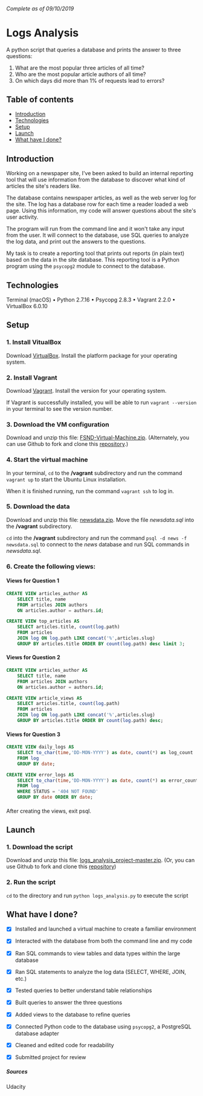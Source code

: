 ###### Complete as of 09/10/2019
# Logs Analysis

A python script that queries a database and prints the answer to three questions:
1. What are the most popular three articles of all time?
2. Who are the most popular article authors of all time?
3. On which days did more than 1% of requests lead to errors?


## Table of contents
- [Introduction](#introduction)
- [Technologies](#technologies)
- [Setup](#setup)
- [Launch](#launch)
- [What have I done?](#what-have-i-done?)


## Introduction
Working on a newspaper site, I've been asked to build an internal reporting tool that will use information from the database to discover what kind of articles the site's readers like.

The database contains newspaper articles, as well as the web server log for the site. The log has a database row for each time a reader loaded a web page. Using this information, my code will answer questions about the site's user activity. 

The program will run from the command line and it won't take any input from the user. It will connect to the database, use SQL queries to analyze the log data, and print out the answers to the questions.

My task is to create a reporting tool that prints out reports (in plain text) based on the data in the site database. This reporting tool is a Python program using the `psycopg2` module to connect to the database.


## Technologies
Terminal (macOS) • Python 2.7.16 • Psycopg 2.8.3 • Vagrant 2.2.0 • VirtualBox 6.0.10


## Setup
### 1. Install VitualBox 
Download [VirtualBox](https://www.virtualbox.org/wiki/Downloads). Install the platform package for your operating system.

### 2. Install Vagrant
Download [Vagrant](https://www.vagrantup.com/downloads.html). Install the version for your operating system.

If Vagrant is successfully installed, you will be able to run `vagrant --version`   in your terminal to see the version number.

### 3. Download the VM configuration
Download and unzip this file: [FSND-Virtual-Machine.zip](https://s3.amazonaws.com/video.udacity-data.com/topher/2018/April/5acfbfa3_fsnd-virtual-machine/fsnd-virtual-machine.zip).
(Alternately, you can use Github to fork and clone this [repository](https://github.com/udacity/fullstack-nanodegree-vm).)

### 4. Start the virtual machine
In your terminal, `cd` to the **/vagrant** subdirectory and run the command `vagrant up` to start the Ubuntu Linux installation.

When it is finished running, run the command `vagrant ssh` to log in.

### 5. Download the data
Download and unzip this file: [newsdata.zip](https://d17h27t6h515a5.cloudfront.net/topher/2016/August/57b5f748_newsdata/newsdata.zip). Move the file *newsdata.sql* into the **/vagrant** subdirectory.

`cd` into the **/vagrant** subdirectory and run the command `psql -d news -f newsdata.sql` to connect to the *news* database and run SQL commands in *newsdata.sql*.

### 6. Create the following views:
#### Views for Question 1
```sql
CREATE VIEW articles_author AS
    SELECT title, name
    FROM articles JOIN authors
    ON articles.author = authors.id;
```
```sql
CREATE VIEW top_articles AS
    SELECT articles.title, count(log.path)
    FROM articles
    JOIN log ON log.path LIKE concat('%',articles.slug) 
    GROUP BY articles.title ORDER BY count(log.path) desc limit 3;
```

#### Views for Question 2
```sql
CREATE VIEW articles_author AS
    SELECT title, name
    FROM articles JOIN authors
    ON articles.author = authors.id;
```
```sql 
CREATE VIEW article_views AS
    SELECT articles.title, count(log.path)
    FROM articles
    JOIN log ON log.path LIKE concat('%',articles.slug) 
    GROUP BY articles.title ORDER BY count(log.path) desc;
```

#### Views for Question 3
```sql
CREATE VIEW daily_logs AS
    SELECT to_char(time,'DD-MON-YYYY') as date, count(*) as log_count
    FROM log
    GROUP BY date;
```
```sql
CREATE VIEW error_logs AS
    SELECT to_char(time,'DD-MON-YYYY') as date, count(*) as error_count
    FROM log
    WHERE STATUS = '404 NOT FOUND'
    GROUP BY date ORDER BY date;
```

####
After creating the views, exit psql.


## Launch
### 1. Download the script
Download and unzip this file: [logs_analysis_project-master.zip](https://github.com/coldice1915/logs_analysis_project/archive/master.zip).
(Or, you can use Github to fork and clone this [repository](https://github.com/coldice1915/logs_analysis_project.git))

### 2. Run the script
`cd` to the directory and run `python logs_analysis.py` to execute the script


## What have I done?
- [x] Installed and launched a virtual machine to create a familiar environment
- [x] Interacted with the database from both the command line and my code
- [x] Ran SQL commands to view tables and data types within the large database
- [x] Ran SQL statements to analyze the log data (SELECT, WHERE, JOIN, etc.)
- [x] Tested queries to better understand table relationships
- [x] Built queries to answer the three questions
- [x] Added views to the database to refine queries
- [x] Connected Python code to the database using `psycopg2`, a PostgreSQL database adapter
- [x] Cleaned and edited code for readability
- [x] Submitted project for review


##### Sources
Udacity